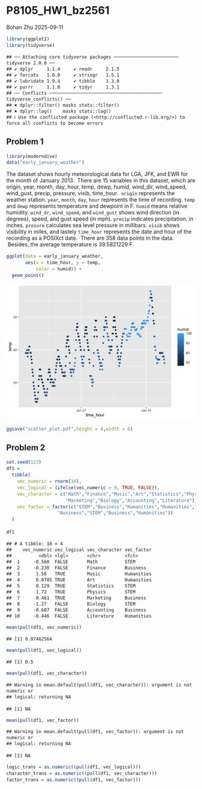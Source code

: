 P8105_HW1_bz2561
================
Bohan Zhu
2025-09-11

``` r
library(ggplot2)
library(tidyverse)
```

    ## ── Attaching core tidyverse packages ──────────────────────── tidyverse 2.0.0 ──
    ## ✔ dplyr     1.1.4     ✔ readr     2.1.5
    ## ✔ forcats   1.0.0     ✔ stringr   1.5.1
    ## ✔ lubridate 1.9.4     ✔ tibble    3.3.0
    ## ✔ purrr     1.1.0     ✔ tidyr     1.3.1
    ## ── Conflicts ────────────────────────────────────────── tidyverse_conflicts() ──
    ## ✖ dplyr::filter() masks stats::filter()
    ## ✖ dplyr::lag()    masks stats::lag()
    ## ℹ Use the conflicted package (<http://conflicted.r-lib.org/>) to force all conflicts to become errors

## Problem 1

``` r
library(moderndive)
data("early_january_weather")
```

The dataset shows hourly meteorological data for LGA, JFK, and EWR for
the month of January 2013.  There are 15 variables in this dataset,
which are origin, year, month, day, hour, temp, dewp, humid, wind_dir,
wind_speed, wind_gust, precip, pressure, visib, time_hour.  `origin`
represents the weather station. `year`, `month`, `day`, `hour`
represents the time of recording. `temp` and `dewp` represents
temperature and dewpoint in F. `humid` means relative humidity.
`wind_dr`, `wind_speed`, and `wind_gust` shows wind direction (in
degrees), speed, and gust speed (in mph). `precip` indicates
precipitation, in inches. `presure` calculates sea level pressure in
millibars. `visib` shows visibility in miles, and lastely `time_hour`
represents the date and hour of the recording as a POSIXct date.  There
are 358 data points in the data.  Besides, the average temperature is
39.5821229 F.

``` r
ggplot(data = early_january_weather, 
       aes(x = time_hour, y = temp, 
           color = humid)) + 
  geom_point()
```

![](P8105_HW1_bz2561_files/figure-gfm/unnamed-chunk-3-1.png)<!-- -->

``` r
ggsave("scatter_plot.pdf",height = 4,width = 6)
```

## Problem 2

``` r
set.seed(123)
df1 =
  tibble(
    vec_numeric = rnorm(10),
    vec_logical = (ifelse(vec_numeric > 0, TRUE, FALSE)),
    vec_character = c("Math","Finance","Music","Art","Statistics","Physics",
                      "Marketing","Biology","Accounting","Literature"),
    vec_factor = factor(c("STEM","Business","Humanities","Humanities","STEM","STEM",
                   "Business","STEM","Business","Humanities"))
  )

df1
```

    ## # A tibble: 10 × 4
    ##    vec_numeric vec_logical vec_character vec_factor
    ##          <dbl> <lgl>       <chr>         <fct>     
    ##  1     -0.560  FALSE       Math          STEM      
    ##  2     -0.230  FALSE       Finance       Business  
    ##  3      1.56   TRUE        Music         Humanities
    ##  4      0.0705 TRUE        Art           Humanities
    ##  5      0.129  TRUE        Statistics    STEM      
    ##  6      1.72   TRUE        Physics       STEM      
    ##  7      0.461  TRUE        Marketing     Business  
    ##  8     -1.27   FALSE       Biology       STEM      
    ##  9     -0.687  FALSE       Accounting    Business  
    ## 10     -0.446  FALSE       Literature    Humanities

``` r
mean(pull(df1, vec_numeric))
```

    ## [1] 0.07462564

``` r
mean(pull(df1, vec_logical))
```

    ## [1] 0.5

``` r
mean(pull(df1, vec_character))
```

    ## Warning in mean.default(pull(df1, vec_character)): argument is not numeric or
    ## logical: returning NA

    ## [1] NA

``` r
mean(pull(df1, vec_factor))
```

    ## Warning in mean.default(pull(df1, vec_factor)): argument is not numeric or
    ## logical: returning NA

    ## [1] NA

``` r
logic_trans = as.numeric((pull(df1, vec_logical)))
character_trans = as.numeric((pull(df1, vec_character)))
factor_trans = as.numeric((pull(df1, vec_factor)))
```
